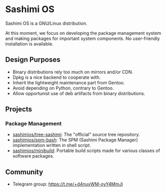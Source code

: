 # Sashimi OS

Sashimi OS is a GNU/Linux distribution.

At this moment, we focus on developing the package management system and making packages for important system components.
No user-friendly installation is available.


## Design Purposes

- Binary distributions rely too much on mirrors and/or CDN.
- Dpkg is a nice backend to cooperate with.
- Inherit the lightweight maintenance part from Gentoo.
- Avoid depending on Python, contrary to Gentoo.
- Allow opportunist use of deb artifacts from binary distributions.


## Projects

### Package Management
- [sashimios/tree-sashimi](https://github.com/sashimios/tree-sashimi): The "official" source tree repository.
- [sashimios/spm-bash](https://github.com/sashimios/spm-bash): The SPM (Sashimi Package Manager) implementation written in shell script.
- [sashimios/minibuild](https://github.com/sashimios/minibuild): Portable build scripts made for various classes of software packages.



## Community

- Telegram group: https://t.me/+d4nuyWM-oyY4MmJl
